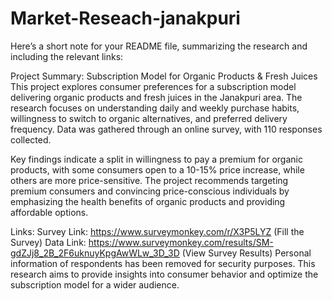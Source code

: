 # Market-Reseach-janakpuri

Here’s a short note for your README file, summarizing the research and including the relevant links:

Project Summary: Subscription Model for Organic Products & Fresh Juices
This project explores consumer preferences for a subscription model delivering organic products and fresh juices in the Janakpuri area. The research focuses on understanding daily and weekly purchase habits, willingness to switch to organic alternatives, and preferred delivery frequency. Data was gathered through an online survey, with 110 responses collected.

Key findings indicate a split in willingness to pay a premium for organic products, with some consumers open to a 10-15% price increase, while others are more price-sensitive. The project recommends targeting premium consumers and convincing price-conscious individuals by emphasizing the health benefits of organic products and providing affordable options.

Links:
Survey Link: https://www.surveymonkey.com/r/X3P5LYZ (Fill the Survey)
Data Link: https://www.surveymonkey.com/results/SM-gdZJj8_2B_2F6uknuyKpgAwWLw_3D_3D (View Survey Results)
Personal information of respondents has been removed for security purposes. This research aims to provide insights into consumer behavior and optimize the subscription model for a wider audience.
